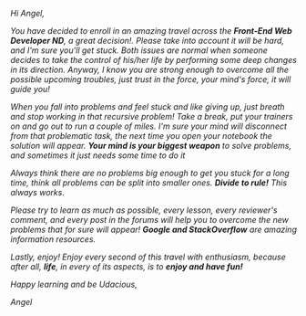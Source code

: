 *Hi Angel,*

*You have decided to enroll in an amazing travel across the __Front-End Web Developer ND__, a great decision!. Please take into account it will be hard, and I'm sure you'll get stuck. Both issues are normal when someone decides to take the control of his/her life by performing some deep changes in its direction. Anyway, I know you are strong enough to overcome all the possible upcoming troubles, just trust in the force, your mind's force, it will guide you!*

*When you fall into problems and feel stuck and like giving up, just breath and stop working in that recursive problem! Take a break, put your trainers on and go out to run a couple of miles. I'm sure your mind will disconnect from that problematic task, the next time you open your notebook the solution will appear. __Your mind is your biggest weapon__ to solve problems, and sometimes it just needs some time to do it*

*Always think there are no problems big enough to get you stuck for a long time, think all problems can be split into smaller ones. __Divide to rule!__ This always works.*

*Please try to learn as much as possible, every lesson, every reviewer's comment, and every post in the forums will help you to overcome the new problems that for sure will appear! __Google and StackOverflow__ are amazing information resources.*

*Lastly, enjoy! Enjoy every second of this travel with enthusiasm, because after all, __life__, in every of its aspects, is to __enjoy and have fun!__*

*Happy learning and be Udacious,*

*Angel*
